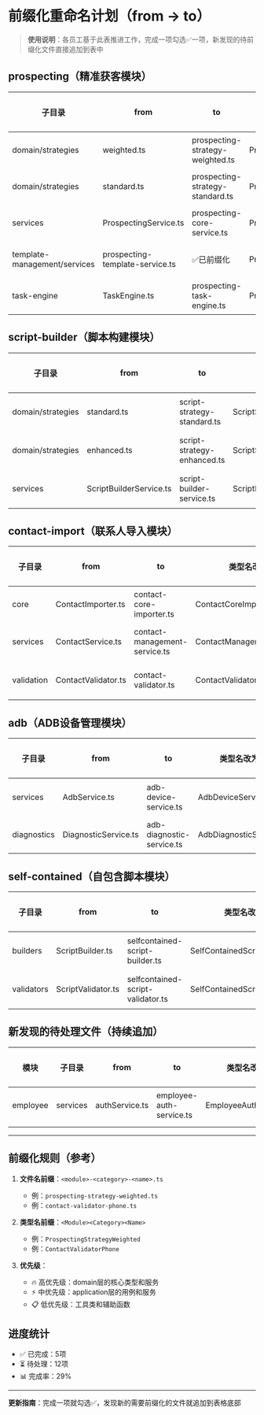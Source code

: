 # 前缀化重命名计划（from → to）

> **使用说明**：各员工基于此表推进工作，完成一项勾选✅一项，新发现的待前缀化文件直接追加到表中

## prospecting（精准获客模块）
| 子目录 | from | to | 类型名改为 | 状态 | 负责人 |
|---|---|---|---|---|---|
| domain/strategies | weighted.ts | prospecting-strategy-weighted.ts | ProspectingStrategyWeighted | ✅ | 员工B |
| domain/strategies | standard.ts | prospecting-strategy-standard.ts | ProspectingStrategyStandard | ✅ | 员工B |
| services | ProspectingService.ts | prospecting-core-service.ts | ProspectingCoreService | ✅ | 员工B |
| template-management/services | prospecting-template-service.ts | ✅已前缀化 | ProspectingTemplateService | ✅ | 员工B |
| task-engine | TaskEngine.ts | prospecting-task-engine.ts | ProspectingTaskEngine | ✅ | 员工B |

## script-builder（脚本构建模块）
| 子目录 | from | to | 类型名改为 | 状态 | 负责人 |
|---|---|---|---|---|---|
| domain/strategies | standard.ts | script-strategy-standard.ts | ScriptStrategyStandard | ⏳ | 待分配 |
| domain/strategies | enhanced.ts | script-strategy-enhanced.ts | ScriptStrategyEnhanced | ⏳ | 待分配 |
| services | ScriptBuilderService.ts | script-builder-service.ts | ScriptBuilderService | ⏳ | 待分配 |

## contact-import（联系人导入模块）
| 子目录 | from | to | 类型名改为 | 状态 | 负责人 |
|---|---|---|---|---|---|
| core | ContactImporter.ts | contact-core-importer.ts | ContactCoreImporter | ✅ | 员工A |
| services | ContactService.ts | contact-management-service.ts | ContactManagementService | ⏳ | 待分配 |
| validation | ContactValidator.ts | contact-validator.ts | ContactValidator | ⏳ | 待分配 |

## adb（ADB设备管理模块）
| 子目录 | from | to | 类型名改为 | 状态 | 负责人 |
|---|---|---|---|---|---|
| services | AdbService.ts | adb-device-service.ts | AdbDeviceService | ⏳ | 待分配 |
| diagnostics | DiagnosticService.ts | adb-diagnostic-service.ts | AdbDiagnosticService | ✅ | 员工A |

## self-contained（自包含脚本模块）
| 子目录 | from | to | 类型名改为 | 状态 | 负责人 |
|---|---|---|---|---|---|
| builders | ScriptBuilder.ts | selfcontained-script-builder.ts | SelfContainedScriptBuilder | ⏳ | 待分配 |
| validators | ScriptValidator.ts | selfcontained-script-validator.ts | SelfContainedScriptValidator | ⏳ | 待分配 |

## 新发现的待处理文件（持续追加）
| 模块 | 子目录 | from | to | 类型名改为 | 状态 | 负责人 |
|---|---|---|---|---|---|---|
| employee | services | authService.ts | employee-auth-service.ts | EmployeeAuthService | ✅ | 员工A |
| | | | | | | |

---

## 前缀化规则（参考）
1. **文件名前缀**：`<module>-<category>-<name>.ts`
   - 例：`prospecting-strategy-weighted.ts`
   - 例：`contact-validator-phone.ts`

2. **类型名前缀**：`<Module><Category><Name>`  
   - 例：`ProspectingStrategyWeighted`
   - 例：`ContactValidatorPhone`

3. **优先级**：
   - 🔥 高优先级：domain层的核心类型和服务
   - ⚡ 中优先级：application层的用例和服务
   - 📋 低优先级：工具类和辅助函数

## 进度统计
- ✅ 已完成：5项
- ⏳ 待处理：12项  
- 📊 完成率：29%

---
**更新指南**：完成一项就勾选✅，发现新的需要前缀化的文件就追加到表格底部